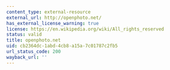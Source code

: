 ```yaml
---
content_type: external-resource
external_url: http://openphoto.net/
has_external_license_warning: true
license: https://en.wikipedia.org/wiki/All_rights_reserved
status: valid
title: openphoto.net
uid: cb2364dc-1abd-4cb8-a15a-7c01787c2fb5
url_status_code: 200
wayback_url: ''
---
```

